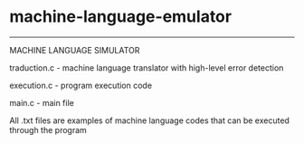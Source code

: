 # machine-language-emulator
---------------------------
MACHINE LANGUAGE SIMULATOR

traduction.c - machine language translator with high-level error detection

execution.c - program execution code

main.c - main file

All .txt files are examples of machine language codes that can be executed through the program
